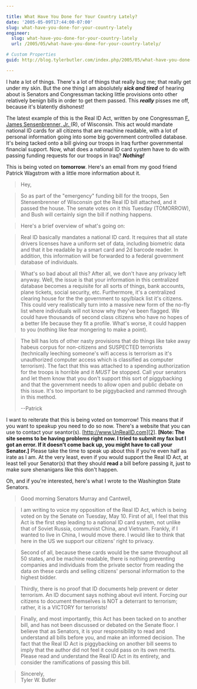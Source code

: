 ```yaml
---

title: What Have You Done for Your Country Lately?
date: '2005-05-09T17:44:00-07:00'
slug: what-have-you-done-for-your-country-lately
engineer:
  slug: what-have-you-done-for-your-country-lately
  url: /2005/05/what-have-you-done-for-your-country-lately/

# Custom Properties
guid: http://blog.tylerbutler.com/index.php/2005/05/what-have-you-done-for-your-country-lately/

---
```


I hate a lot of things. There's a lot of things that really bug me; that
really get under my skin. But the one thing I am absolutely **_sick and
tired_** of hearing about is Senators and Congressman tacking little
provisions onto other relatively benign bills in order to get them passed.
This **_really_** pisses me off, because it's blatently dishonest!
  
The latest example of this is the Real ID Act, written by one Congressman [F.
James Sensenbrenner, Jr. ][1](R), of Wisconsin. This act would mandate
national ID cards for all citizens that are machine readable, with a lot of
personal information going into some big government controlled database. It's
being tacked onto a bill giving our troops in Iraq further governmental
financial support. Now, what does a national ID card system have to do with
passing funding requests for our troops in Iraq? **_Nothing!_**
  
This is being voted on **tomorrow**. Here's an email from my good friend
Patrick Wagstrom with a little more information about it.
> Hey,
  
> So as part of the "emergency" funding bill for the troops, Sen Stensenbrenner
of Wisconsin got the Real ID bill attached, and it passed the house. The
senate votes on it this Tuesday (TOMORROW), and Bush will certainly sign the
bill if nothing happens.
  
> Here's a brief overview of what's going on:
  
> Real ID basically mandates a national ID card. It requires that all state
drivers licenses have a uniform set of data, including biometric data and that
it be readable by a smart card and 2d barcode reader. In addition, this
information will be forwarded to a federal government database of individuals.
  
> What's so bad about all this? After all, we don't have any privacy left
anyway. Well, the issue is that your information in this centralized database
becomes a requisite for all sorts of things, bank accounts, plane tickets,
social security, etc. Furthermore, it's a centralized clearing house for the
the government to spy/black list it's citizens. This could very realistically
turn into a massive new form of the no-fly list where individuals will not
know why they've been flagged. We could have thousands of second class
citizens who have no hopes of a better life because they fit a profile. What's
worse, it could happen to you (nothing like fear mongering to make a point).
  
> The bill has lots of other nasty provisions that do things like take away
habeus corpus for non-citizens and SUSPECTED terrorists (technically leeching
someone's wifi access is terrorism as it's unauthorized computer access which
is classified as computer terrorism). The fact that this was attached to a
spending authorization for the troops is horrible and it *MUST* be stopped.
Call your senators and let them know that you don't support this sort of
piggybacking and that the government needs to allow open and public debate on
this issue. It's too important to be piggybacked and rammed through in this
method.
>  
> --Patrick


I want to reiterate that this is being voted on tomorrow! This means that if
you want to speakup you need to do so now. There's a website that you can use
to contact your seantor(s). [http://www.UnRealID.com][2]. **[Note: The site
seems to be having problems right now. I tried to submit my fax but I got an
error. If it doesn't come back up, you might have to call your Senator.]**
Please take the time to speak up about this if you're even half as irate as I
am. At the very least, even if you would support the Real ID Act, at least
tell your Senator(s) that they should **read** a bill before passing it, just
to make sure shenanigans like this don't happen.
  
Oh, and if you're interested, here's what I wrote to the Washington State
Senators.


> Good morning Senators Murray and Cantwell,
  
> I am writing to voice my opposition of the Real ID Act, which is being voted
on by the Senate on Tuesday, May 10. First of all, I feel that this Act is the
first step leading to a national ID card system, not unlike that of Soviet
Russia, communist China, and Vietnam. Frankly, if I wanted to live in China, I
would move there. I would like to think that here in the US we support our
citizens' right to privacy.
  
> Second of all, because these cards would be the same throughout all 50 states,
and be machine readable, there is nothing preventing companies and individuals
from the private sector from reading the data on these cards and selling
citizens' personal information to the highest bidder.
  
> Thirdly, there is no proof that ID documents help prevent or deter terrorism.
An ID document says nothing about evil intent. Forcing our citizens to
document themselves is NOT a deterrant to terrorism; rather, it is a VICTORY
for terrorists!
  
> Finally, and most importantly, this Act has been tacked on to another bill,
and has not been discussed or debated on the Senate floor. I believe that as
Senators, it is your responsibility to read and understand all bills before
you, and make an informed decision. The fact that the Real ID Act is
piggybacking on another bill seems to imply that the author did not feel it
could pass on its own merits. Please read and understand the Real ID Act in
its entirety, and consider the ramifications of passing this bill.
  
> Sincerely,  
Tyler W. Butler

   [1]: http://www.house.gov/sensenbrenner/index.htm
   [2]: http://www.unrealid.com
